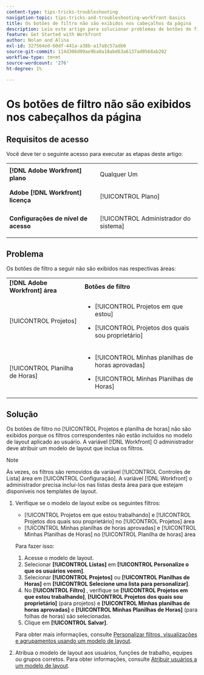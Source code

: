 ```yaml
---
content-type: tips-tricks-troubleshooting
navigation-topic: tips-tricks-and-troubleshooting-workfront-basics
title: Os botões de filtro não são exibidos nos cabeçalhos da página
description: Leia este artigo para solucionar problemas de botões de filtro que não são exibidos nos cabeçalhos da página.
feature: Get Started with Workfront
author: Nolan and Alina
exl-id: 327564ed-60df-441a-a38b-a17a8c57adb0
source-git-commit: 114d306d99ae9ba0a18abd63a6137ad0568ab202
workflow-type: tm+mt
source-wordcount: '276'
ht-degree: 1%

---
```


# Os botões de filtro não são exibidos nos cabeçalhos da página

## Requisitos de acesso

Você deve ter o seguinte acesso para executar as etapas deste artigo:

<table style="table-layout:auto"> 
 <col> 
 <col> 
 <tbody> 
  <tr> 
   <td role="rowheader"><strong>[!DNL Adobe Workfront] plano</strong></td> 
   <td> <p>Qualquer Um</p> </td> 
  </tr> 
  <tr> 
   <td role="rowheader"><strong>Adobe [!DNL Workfront] licença</strong></td> 
   <td> <p>[!UICONTROL Plano] </p> </td> 
  </tr> 
  <tr> 
   <td role="rowheader"><strong>Configurações de nível de acesso</strong></td> 
   <td> <p>[!UICONTROL Administrador do sistema]</p> </td> 
  </tr> 
 </tbody> 
</table>

## Problema

Os botões de filtro a seguir não são exibidos nas respectivas áreas:

<table style="table-layout:auto"> 
 <col> 
 <col> 
 <tbody> 
  <tr> 
   <td><strong>[!DNL Adobe Workfront] área</strong></td> 
   <td><strong>Botões de filtro</strong></td> 
  </tr> 
  <tr> 
   <td> <p>[!UICONTROL Projetos] </p> </td> 
   <td> 
    <ul> 
     <li> <p>[!UICONTROL Projetos em que estou]</p> </li> 
     <li> <p>[!UICONTROL Projetos dos quais sou proprietário]</p> </li> 
    </ul> </td> 
  </tr> 
  <tr> 
   <td><span>[!UICONTROL Planilha de Horas]</span> </td> 
   <td> 
    <ul> 
     <li> <p><span>[!UICONTROL Minhas planilhas de horas aprovadas]</span> </p> </li> 
     <li> <p><span>[!UICONTROL Minhas Planilhas de Horas]</span> </p> </li> 
    </ul> </td> 
  </tr> 
 </tbody> 
</table>

## Solução

Os botões de filtro no [!UICONTROL Projetos e planilha de horas] não são exibidos porque os filtros correspondentes não estão incluídos no modelo de layout aplicado ao usuário. A variável [!DNL Workfront] O administrador deve atribuir um modelo de layout que inclua os filtros.

>[!NOTE]
>
>Às vezes, os filtros são removidos da variável [!UICONTROL Controles de Lista] área em [!UICONTROL Configuração]. A variável [!DNL Workfront] o administrador precisa incluí-los nas listas desta área para que estejam disponíveis nos templates de layout.

1. Verifique se o modelo de layout exibe os seguintes filtros:

   * [!UICONTROL Projetos em que estou trabalhando] e [!UICONTROL Projetos dos quais sou proprietário] no [!UICONTROL Projetos] área
   * [!UICONTROL Minhas planilhas de horas aprovadas] e [!UICONTROL Minhas Planilhas de Horas] no [!UICONTROL Planilha de horas] área

   Para fazer isso:

   1. Acesse o modelo de layout.
   1. Selecionar **[!UICONTROL Listas]** em **[!UICONTROL Personalize o que os usuários veem]**.
   1. Selecionar **[!UICONTROL Projetos]** ou **[!UICONTROL Planilhas de Horas]** em **[!UICONTROL Selecione uma lista para personalizar]**.
   1. No **[!UICONTROL Filtro]** , verifique se **[!UICONTROL Projetos em que estou trabalhando]**, **[!UICONTROL Projetos dos quais sou proprietário]** (para projetos) e **[!UICONTROL Minhas planilhas de horas aprovadas]** e **[!UICONTROL Minhas Planilhas de Horas]** (para folhas de horas) são selecionadas.
   1. Clique em **[!UICONTROL Salvar]**.

   Para obter mais informações, consulte [Personalizar filtros, visualizações e agrupamentos usando um modelo de layout](../../administration-and-setup/customize-workfront/use-layout-templates/customize-fvg-list-controls-layout-template.md).

1. Atribua o modelo de layout aos usuários, funções de trabalho, equipes ou grupos corretos. Para obter informações, consulte [Atribuir usuários a um modelo de layout](../../administration-and-setup/customize-workfront/use-layout-templates/assign-users-to-layout-template.md).
